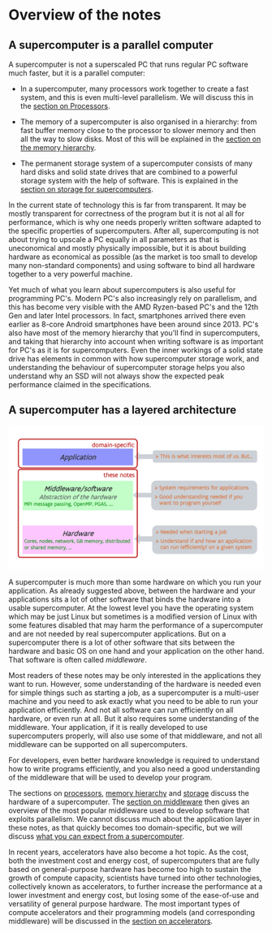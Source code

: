 # Overview of the notes

## A supercomputer is a parallel computer

A supercomputer is not a superscaled PC that runs regular PC software much faster,
but it is a parallel computer:

-   In a supercomputer, many processors work together to create a fast system, and this is even multi-level
    parallelism. We will discuss this in the [section on Processors](../C02_Processors/index.md).

-   The memory of a supercomputer is also organised in a hierarchy: from fast buffer memory close
    to the processor to slower memory and then all the way to slow disks. Most of this
    will be explained in the [section on the memory hierarchy](../C03_Memory/index.md).

-   The permanent storage system of a supercomputer consists of many hard disks and solid state
    drives that are combined to a powerful storage system with the help of software. This is 
    explained in the [section on storage for supercomputers](../C04_Storage/index.md).

In the current state of technology this is far from transparent. It may be mostly transparent
for correctness of the program but it is not al all for performance, which is why one needs 
properly written software adapted to the specific properties of supercomputers. After all,
supercomputing is not about trying to upscale a PC equally in all parameters as that is
uneconomical and mostly physically impossible, but it is about building hardware as economical
as possible (as the market is too small to develop many non-standard components) and using
software to bind all hardware together to a very powerful machine.

Yet much of what you learn about supercomputers is also useful for programming PC's. Modern
PC's also increasingly rely on parallelism, and this has become very visible with the AMD
Ryzen-based PC's and the 12th Gen and later Intel processors. In fact, smartphones arrived
there even earlier as 8-core Android smartphones have been around since 2013.
PC's also have most of the memory hierarchy that you'll find in supercomputers, and taking
that hierarchy into account when writing software is as important for PC's as it is for
supercomputers. Even the inner workings of a solid state drive has elements in common with
how supercomputer storage work, and understanding the behaviour of supercomputer storage 
helps you also understand why an SSD will not always show the expected peak performance
claimed in the specifications.


## A supercomputer has a layered architecture

![Layered architecture](../img/C01_S05_01_layers.jpg)

A supercomputer is much more than some hardware on which you run your application. As already
suggested above, between the hardware and your applications sits a lot of other software that
binds the hardware into a usable supercomputer. At the lowest level you have the operating system
which may be just Linux but sometimes is a modified version of Linux with some features disabled that
may harm the performance of a supercomputer and are not needed by real supercomputer applications.
But on a supercomputer there is a lot of other software that sits between the hardware and basic OS
on one hand and your application on the other hand. That software is often called *middleware*.

Most readers of these notes may be only interested in the applications they want to run.
However, some understanding of the hardware is needed even for simple things such as starting a job,
as a supercomputer is a multi-user machine and you need to ask exactly what you need to be able
to run your application efficiently. 
And not all software can run efficiently on all hardware, or even run at all. 
But it also requires some understanding of the middleware. Your application, if it is really 
developed to use supercomputers properly, will also use some of that middleware, and not all 
middleware can be supported on all supercomputers.

For developers, even better hardware knowledge is required to understand how to write programs
efficiently, and you also need a good understanding of the middleware that will be used to develop
your program.

The sections on [processors](../C02_Processors/index.md), [memory hierarchy](../C03_Memory/index.md)
and [storage](../C04_Storage/index.md) discuss the hardware of a supercomputer.
The [section on middleware](../C06_Middleware/index.md) then gives an overview of the most popular
middleware used to develop software that exploits parallelism. 
We cannot discuss much about the application layer in these notes, as that quickly becomes too
domain-specific, but we will discuss [what you can expect from a supercomputer](../C07_Expectations/index.md).

In recent years, accelerators have also become a hot topic. As the cost, both the investment cost
and energy cost, of supercomputers that are fully based on general-purpose hardware has become
too high to sustain the growth of compute capacity, scientists have turned into other technologies,
collectively known as accelerators, to further increase the performance at a lower investment and
energy cost, but losing some of the ease-of-use and versatility of general purpose hardware.
The most important types of compute accelerators and their programming models (and corresponding
middleware) will be discussed in the [section on accelerators](../C08_Accelerators/index.md).
